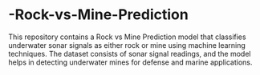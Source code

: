 # -Rock-vs-Mine-Prediction
This repository contains a Rock vs Mine Prediction model that classifies underwater sonar signals as either rock or mine using machine learning techniques. The dataset consists of sonar signal readings, and the model helps in detecting underwater mines for defense and marine applications.
